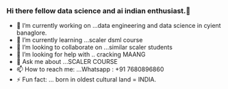 ### Hi there fellow data science and ai indian enthusiast.👋
- 🔭 I’m currently working on ...data engineering and data science in cyient banaglore.
- 🌱 I’m currently learning ...scaler dsml course
- 👯 I’m looking to collaborate on ...similar scaler students
- 🤔 I’m looking for help with .. cracking MAANG
- 💬 Ask me about ...SCALER COURSE
- 📫 How to reach me: ...Whatsapp : +91 7680896860
- ⚡ Fun fact: ... born in oldest cultural land = INDIA.

